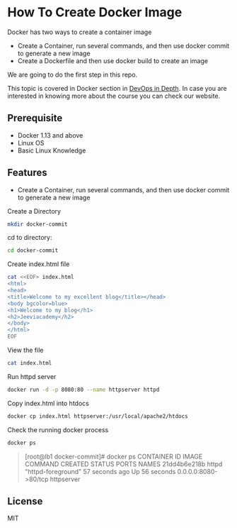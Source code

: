 # How To Create Docker Image

Docker has two ways to create a container image

- Create a Container, run several commands, and then use docker commit to generate a new image
- Create a Dockerfile and then use docker build to create an image

We are going to do the first step in this repo.

This topic is covered in Docker section in [DevOps in Depth]. In case you are interested in knowing more about the course you can check our website.


## Prerequisite

- Docker 1.13 and above
- Linux OS
- Basic Linux Knowledge

## Features

- Create a Container, run several commands, and then use docker commit to generate a new image

Create a Directory

```sh
mkdir docker-commit
```

cd to directory:
```sh
cd docker-commit
```
Create index.html file

```sh
cat <<EOF> index.html
<html>
<head>
<title>Welcome to my excellent blog</title></head>
<body bgcolor=blue>
<h1>Welcome to my blog</h1>
<h2>Jeeviacademy</h2>
</body>
</html>
EOF
```
View the file

```sh
cat index.html
```
Run httpd server
```sh
docker run -d -p 8080:80 --name httpserver httpd
```
Copy index.html into htdocs

```sh
docker cp index.html httpserver:/usr/local/apache2/htdocs
```
Check the running docker process

```sh
docker ps
```
>[root@lb1 docker-commit]# docker ps
>CONTAINER ID        IMAGE               COMMAND              CREATED             STATUS              PORTS                  NAMES
>21dd4b6e218b        httpd               "httpd-foreground"   57 seconds ago      Up 56 seconds       0.0.0.0:8080->80/tcp   httpserver


## License

MIT

[//]: # (These are reference links used in the body of this note and get stripped out when the markdown processor does its job. There is no need to format nicely because it shouldn't be seen. Thanks SO - http://stackoverflow.com/questions/4823468/store-comments-in-markdown-syntax)
   [DevOps in Depth]: <https://www.jeeviacademy.com/devops-in-depth/>
   [Landrush]: <https://github.com/vagrant-landrush/landrush>
   [hostmanager]: <https://github.com/devopsgroup-io/vagrant-hostmanager>
   

